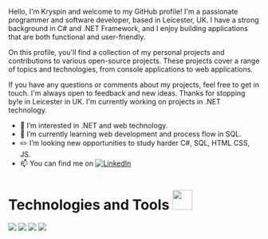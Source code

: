 Hello, 
I'm Kryspin and welcome to my GitHub profile! I'm a passionate programmer and software developer, based in Leicester, UK. I have a strong background in C# and .NET Framework, and I enjoy building applications that are both functional and user-friendly.

On this profile, you'll find a collection of my personal projects and contributions to various open-source projects. These projects cover a range of topics and technologies, from console applications to web applications.

If you have any questions or comments about my projects, feel free to get in touch. I'm always open to feedback and new ideas. Thanks for stopping by!e in Leicester in UK. I'm currently working on projects in .NET technology.

- 👀 I’m interested in .NET and web technology.
- 🌱 I’m currently learning web development and process flow in SQL.
- ✏️ I’m looking new opportunities to study harder C#, SQL, HTML CSS, JS.
- 📫 You can find me on    [![LinkedIn][1.2]][1] 





# Technologies and Tools <img src="https://emojipedia-us.s3.dualstack.us-west-1.amazonaws.com/thumbs/120/microsoft/209/desktop-computer_1f5a5.png" width="40px">
![](https://img.shields.io/badge/OS-Windows-informational?style=flat&logo=data:image/svg%2bxml;base64,<BASE64_DATA>)
![](https://img.shields.io/badge/Editor-VisualStudio-informational?style=flat&logo=data:image/svg%2bxml;base64,<BASE64_DATA>)
![](https://img.shields.io/badge/Code-ASP.NET-informational?style=flat&logo=data:image/svg%2bxml;base64,<BASE64_DATA>)
![](https://img.shields.io/badge/Tools-MSSQL-informational?style=flat&logo=data:image/svg%2bxml;base64,<BASE64_DATA>)

<!-- Icons -->

[1.2]: https://icons.iconarchive.com/icons/danleech/simple/16/linkedin-icon.png
[2.2]: https://simpleicons.org/icons/windows.svg


<!-- Links to your social media accounts -->

[1]: https://www.linkedin.com/in/kryspin-trawnik-5143b897/?locale=en_US
